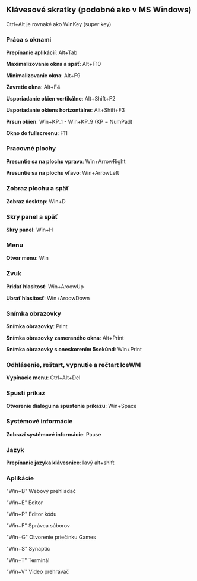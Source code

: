 ## Klávesové skratky (podobné ako v MS Windows)

Ctrl+Alt je rovnaké ako WinKey (super key)

### Práca s oknami

**Prepínanie aplikácií**: Alt+Tab

**Maximalizovanie okna a späť**: Alt+F10

**Minimalizovanie okna**: Alt+F9

**Zavretie okna**: Alt+F4

**Usporiadanie okien vertikálne**: Alt+Shift+F2

**Usporiadanie okiens horizontálne**: Alt+Shift+F3

**Prsun okien**: Win+KP_1 - Win+KP_9 (KP = NumPad) 

**Okno do fullscreenu**: F11

### Pracovné plochy

**Presuntie sa na plochu vpravo**: Win+ArrowRight

**Presuntie sa na plochu vľavo**: Win+ArrowLeft

### Zobraz plochu a späť

**Zobraz desktop**: Win+D

### Skry panel a späť

**Skry panel**: Win+H

### Menu

**Otvor menu**: Win

### Zvuk

**Pridať hlasitosť**: Win+AroowUp

**Ubrať hlasitosť**: Win+AroowDown

### Snímka obrazovky

**Snímka obrazovky**: Print

**Snímka obrazovky zameraného okna**: Alt+Print

**Snímka obrazovky s oneskorením 5sekúnd**: Win+Print

### Odhlásenie, reštart, vypnutie a rečtart IceWM

**Vypínacie menu**: Ctrl+Alt+Del

### Spusti príkaz

**Otvorenie dialógu na spustenie príkazu**: Win+Space

### Systémové informácie

**Zobrazí systémové informácie**: Pause

### Jazyk

**Prepínanie jazyka klávesnice**: ľavý alt+shift

### Aplikácie

"Win+B"		Webový prehliadač

"Win+E"		Editor

"Win+P"		Editor kódu

"Win+F"		Správca súborov

"Win+G"    Otvorenie priečinku Games

"Win+S"		Synaptic

"Win+T"		Terminál

"Win+V"    Video prehrávač
